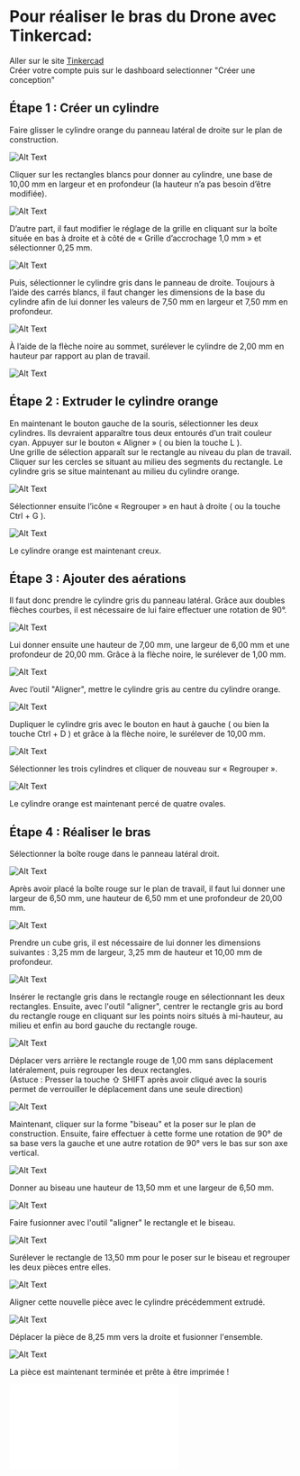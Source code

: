 # **Pour réaliser le bras du Drone avec Tinkercad:**

Aller sur le site [Tinkercad](https://www.tinkercad.com/)  
Créer votre compte puis sur le dashboard selectionner "Créer une conception"

## **Étape 1 : Créer un cylindre**

Faire glisser le cylindre orange du panneau latéral de droite sur le plan de construction.

![Alt Text](Gifs/01.gif)

Cliquer sur les rectangles blancs pour donner au cylindre, une base de 10,00 mm en largeur et en profondeur (la hauteur n’a pas besoin d’être modifiée).

![Alt Text](Gifs/02.gif)

D’autre part, il faut modifier le réglage de la grille en cliquant sur la boîte située en bas à droite et à côté de
« Grille d’accrochage 1,0 mm » et sélectionner 0,25 mm.

![Alt Text](Gifs/03-3.gif)

Puis, sélectionner le cylindre gris dans le panneau de droite.  Toujours à l’aide des carrés blancs, il faut changer les dimensions de la base du cylindre afin de lui donner les valeurs de 7,50 mm en largeur et 7,50 mm en profondeur.  

![Alt Text](Gifs/04.gif)

À l’aide de la flèche noire au sommet, surélever le cylindre de 2,00 mm en hauteur par rapport au plan de travail.  

![Alt Text](Gifs/05-2.gif)


## **Étape 2 : Extruder le cylindre orange**

En maintenant le bouton gauche de la souris, sélectionner les deux cylindres.  Ils devraient apparaître tous deux entourés d’un trait couleur cyan.  Appuyer sur le bouton « Aligner » ( ou bien la touche L ).  
Une grille de sélection apparaît sur le rectangle au niveau du plan de travail.  Cliquer sur les cercles se situant au milieu des segments du rectangle.  Le cylindre gris se situe maintenant au milieu du cylindre orange.

![Alt Text](Gifs/06.gif)

Sélectionner ensuite l’icône « Regrouper » en haut à droite ( ou la touche Ctrl + G ).

![Alt Text](Gifs/07.gif)

Le cylindre orange est maintenant creux.


## **Étape 3 : Ajouter des aérations**

Il faut donc prendre le cylindre gris du panneau latéral.
Grâce aux doubles flèches courbes, il est nécessaire de lui faire effectuer une rotation de 90°.

![Alt Text](Gifs/08.gif)

Lui donner ensuite une hauteur de 7,00 mm, une largeur de 6,00 mm et une profondeur de 20,00 mm.
Grâce à la flèche noire, le surélever de 1,00 mm.

![Alt Text](Gifs/09.gif)

Avec l’outil "Aligner", mettre le cylindre gris au centre du cylindre orange.

![Alt Text](Gifs/10.gif)

Dupliquer le cylindre gris avec le bouton en haut à gauche ( ou bien la touche Ctrl + D ) et grâce à la flèche noire, le surélever de 10,00 mm.

![Alt Text](Gifs/11.gif)

Sélectionner les trois cylindres et cliquer de nouveau sur « Regrouper ».

![Alt Text](Gifs/12.gif)

Le cylindre orange est maintenant percé de quatre ovales.


## **Étape 4 : Réaliser le bras**

Sélectionner la boîte rouge dans le panneau latéral droit.

![Alt Text](Gifs/13.gif)

Après avoir placé la boîte rouge sur le plan de travail, il faut lui donner une largeur de 6,50 mm, une hauteur de 6,50 mm et une profondeur de 20,00 mm.

![Alt Text](Gifs/14.gif)

Prendre un cube gris, il est nécessaire de lui donner les dimensions suivantes :
3,25 mm de largeur, 3,25 mm de hauteur et 10,00 mm de profondeur.

![Alt Text](Gifs/15.gif)

Insérer le rectangle gris dans le rectangle rouge en sélectionnant les deux rectangles.  Ensuite, avec l'outil "aligner", centrer le rectangle gris au bord du rectangle rouge en cliquant sur les points noirs situés à mi-hauteur, au milieu et enfin au bord gauche du rectangle rouge.

![Alt Text](Gifs/16.gif)

Déplacer vers arrière le rectangle rouge de 1,00 mm sans déplacement latéralement, puis regrouper les deux rectangles.  
(Astuce : Presser la touche ⇧ SHIFT après avoir cliqué avec la souris permet de verrouiller le déplacement dans une seule direction)

![Alt Text](Gifs/17.gif)

Maintenant, cliquer sur la forme "biseau" et la poser sur le plan de construction. Ensuite, faire effectuer à cette forme une rotation de 90° de sa base vers la gauche et une autre rotation de 90° vers le bas sur son axe vertical.

![Alt Text](Gifs/18.gif)

Donner au biseau une hauteur de 13,50 mm et une largeur de 6,50 mm.

![Alt Text](Gifs/19.gif)

Faire fusionner avec l'outil "aligner" le rectangle et le biseau.

![Alt Text](Gifs/20.gif)

Surélever le rectangle de 13,50 mm pour le poser sur le biseau et regrouper les deux pièces entre elles.

![Alt Text](Gifs/21.gif)

Aligner cette nouvelle pièce avec le cylindre précédemment extrudé.

![Alt Text](Gifs/22.gif)

 Déplacer la pièce de 8,25 mm vers la droite et fusionner l'ensemble.

![Alt Text](Gifs/23.gif)

La pièce est maintenant terminée et prête à être imprimée !

![Alt Text](STL/Drone_Arm.stl)
